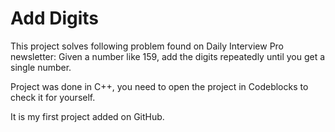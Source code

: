 # Add Digits

This project solves following problem found on Daily Interview Pro newsletter:
Given a number like 159, add the digits repeatedly until you get a single number.

Project was done in C++, you need to open the project in Codeblocks to check it for yourself.

It is my first project added on GitHub.
